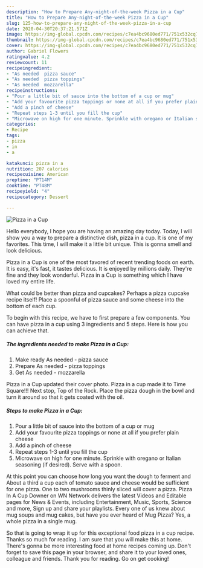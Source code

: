 ```yaml
---
description: "How to Prepare Any-night-of-the-week Pizza in a Cup"
title: "How to Prepare Any-night-of-the-week Pizza in a Cup"
slug: 125-how-to-prepare-any-night-of-the-week-pizza-in-a-cup
date: 2020-04-30T20:37:21.571Z
image: https://img-global.cpcdn.com/recipes/c7ea4bc9680ed771/751x532cq70/pizza-in-a-cup-recipe-main-photo.jpg
thumbnail: https://img-global.cpcdn.com/recipes/c7ea4bc9680ed771/751x532cq70/pizza-in-a-cup-recipe-main-photo.jpg
cover: https://img-global.cpcdn.com/recipes/c7ea4bc9680ed771/751x532cq70/pizza-in-a-cup-recipe-main-photo.jpg
author: Gabriel Flowers
ratingvalue: 4.2
reviewcount: 11
recipeingredient:
- "As needed  pizza sauce"
- "As needed  pizza toppings"
- "As needed  mozzarella"
recipeinstructions:
- "Pour a little bit of sauce into the bottom of a cup or mug"
- "Add your favourite pizza toppings or none at all if you prefer plain cheese"
- "Add a pinch of cheese"
- "Repeat steps 1-3 until you fill the cup"
- "Microwave on high for one minute. Sprinkle with oregano or Italian seasoning (if desired). Serve with a spoon."
categories:
- Recipe
tags:
- pizza
- in
- a

katakunci: pizza in a 
nutrition: 207 calories
recipecuisine: American
preptime: "PT14M"
cooktime: "PT48M"
recipeyield: "4"
recipecategory: Dessert

---
```



![Pizza in a Cup](https://img-global.cpcdn.com/recipes/c7ea4bc9680ed771/751x532cq70/pizza-in-a-cup-recipe-main-photo.jpg)

Hello everybody, I hope you are having an amazing day today. Today, I will show you a way to prepare a distinctive dish, pizza in a cup. It is one of my favorites. This time, I will make it a little bit unique. This is gonna smell and look delicious.

Pizza in a Cup is one of the most favored of recent trending foods on earth. It is easy, it's fast, it tastes delicious. It is enjoyed by millions daily. They're fine and they look wonderful. Pizza in a Cup is something which I have loved my entire life.

What could be better than pizza and cupcakes? Perhaps a pizza cupcake recipe itself! Place a spoonful of pizza sauce and some cheese into the bottom of each cup.


To begin with this recipe, we have to first prepare a few components. You can have pizza in a cup using 3 ingredients and 5 steps. Here is how you can achieve that.

<!--inarticleads1-->

##### The ingredients needed to make Pizza in a Cup:

1. Make ready As needed - pizza sauce
1. Prepare As needed - pizza toppings
1. Get As needed - mozzarella


Pizza in a Cup updated their cover photo. Pizza in a cup made it to Time Square!!! Next stop, Top of the Rock. Place the pizza dough in the bowl and turn it around so that it gets coated with the oil. 

<!--inarticleads2-->

##### Steps to make Pizza in a Cup:

1. Pour a little bit of sauce into the bottom of a cup or mug
1. Add your favourite pizza toppings or none at all if you prefer plain cheese
1. Add a pinch of cheese
1. Repeat steps 1-3 until you fill the cup
1. Microwave on high for one minute. Sprinkle with oregano or Italian seasoning (if desired). Serve with a spoon.


At this point you can choose how long you want the dough to ferment and About a third a cup each of tomato sauce and cheese would be sufficient for one pizza. One to two mushrooms thinly sliced will cover a pizza. Pizza In A Cup Downer on WN Network delivers the latest Videos and Editable pages for News &amp; Events, including Entertainment, Music, Sports, Science and more, Sign up and share your playlists. Every one of us knew about mug soups and mug cakes, but have you ever heard of Mug Pizza? Yes, a whole pizza in a single mug. 

So that is going to wrap it up for this exceptional food pizza in a cup recipe. Thanks so much for reading. I am sure that you will make this at home. There's gonna be more interesting food at home recipes coming up. Don't forget to save this page in your browser, and share it to your loved ones, colleague and friends. Thank you for reading. Go on get cooking!
